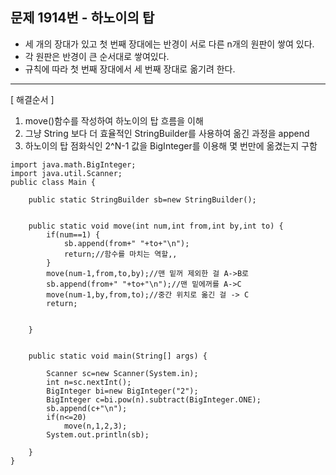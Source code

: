   
## 문제 1914번 - 하노이의 탑 

* 세 개의 장대가 있고 첫 번째 장대에는 반경이 서로 다른 n개의 원판이 쌓여 있다. 
* 각 원판은 반경이 큰 순서대로 쌓여있다. 
* 규칙에 따라 첫 번째 장대에서 세 번째 장대로 옮기려 한다.
---------------
[ 해결순서 ]
1. move()함수를 작성하여 하노이의 탑 흐름을 이해
2. 그냥 String 보다 더 효율적인 StringBuilder를 사용하여 옮긴 과정을 append
3. 하노이의 탑 점화식인 2^N-1 값을 BigInteger를 이용해 몇 번만에 옮겼는지 구함
```
import java.math.BigInteger;
import java.util.Scanner;
public class Main {

	public static StringBuilder sb=new StringBuilder();
	
	
	public static void move(int num,int from,int by,int to) {
		if(num==1) {
			sb.append(from+" "+to+"\n");
			return;//함수를 마치는 역할,,
		}
		move(num-1,from,to,by);//맨 밑꺼 제외한 걸 A->B로  
		sb.append(from+" "+to+"\n");//맨 밑에꺼를 A->C
		move(num-1,by,from,to);//중간 위치로 옮긴 걸 -> C
		return;	
		
		
	}
	
	
	public static void main(String[] args) {
		
		Scanner sc=new Scanner(System.in);
		int n=sc.nextInt();
		BigInteger bi=new BigInteger("2");
		BigInteger c=bi.pow(n).subtract(BigInteger.ONE);
		sb.append(c+"\n");
		if(n<=20)
			move(n,1,2,3);
		System.out.println(sb);
	
	}
}
```
